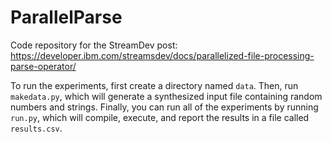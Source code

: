 # ParallelParse

Code repository for the StreamDev post: https://developer.ibm.com/streamsdev/docs/parallelized-file-processing-parse-operator/

To run the experiments, first create a directory named `data`. Then, run `makedata.py`, which will generate
a synthesized input file containing random numbers and strings. Finally, you can run all of the experiments by 
running `run.py`, which will compile, execute, and report the results in a file called `results.csv`.

